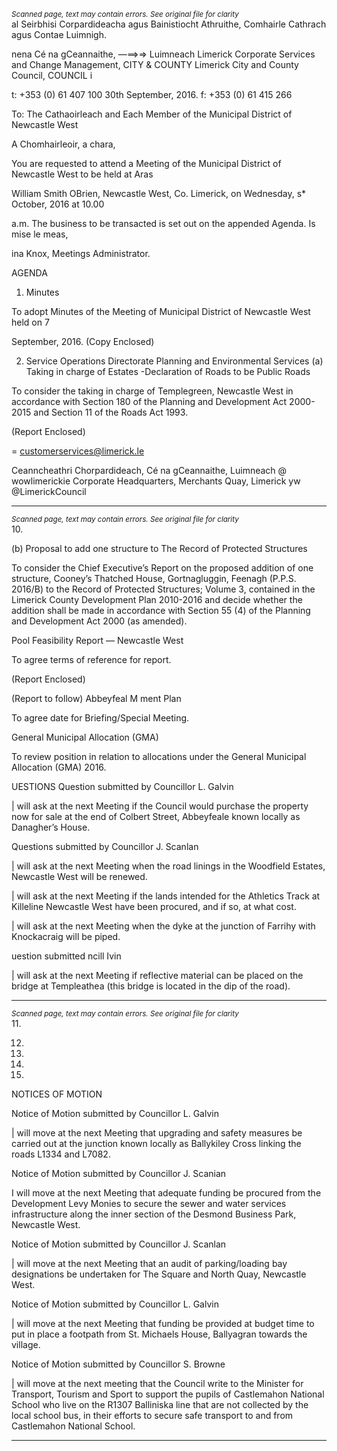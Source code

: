 *<small>Scanned page, text may contain errors. See original file for clarity</small>*  
al Seirbhisi Corpardideacha agus Bainistiocht Athruithe,
Comhairle Cathrach agus Contae Luimnigh.

nena Cé na gCeannaithe,
—==>=> Luimneach
Limerick Corporate Services and Change Management,
CITY & COUNTY Limerick City and County Council,
COUNCIL i

t: +353 (0) 61 407 100
30th September, 2016. f: +353 (0) 61 415 266

To: The Cathaoirleach and Each Member of the Municipal District of Newcastle West

A Chomhairleoir, a chara,

You are requested to attend a Meeting of the Municipal District of Newcastle West to be held at Aras

William Smith OBrien, Newcastle West, Co. Limerick, on Wednesday, s* October, 2016 at 10.00

a.m. The business to be transacted is set out on the appended Agenda.
Is mise le meas,

ina Knox,
Meetings Administrator.

AGENDA

1. Minutes

To adopt Minutes of the Meeting of Municipal District of Newcastle West held on 7

September, 2016.
(Copy Enclosed)

2. Service Operations Directorate
Planning and Environmental Services
(a) Taking in charge of Estates -Declaration of Roads to be Public Roads

To consider the taking in charge of Templegreen, Newcastle West in accordance with Section
180 of the Planning and Development Act 2000-2015 and Section 11 of the Roads Act 1993.

(Report Enclosed)

= customerservices@limerick.le

Ceanncheathri Chorpardideach, Cé na gCeannaithe, Luimneach @ wowlimerickie
Corporate Headquarters, Merchants Quay, Limerick yw @LimerickCouncil

---
*<small>Scanned page, text may contain errors. See original file for clarity</small>*  
10.

(b) Proposal to add one structure to The Record of Protected Structures

To consider the Chief Executive’s Report on the proposed addition of one structure, Cooney’s
Thatched House, Gortnagluggin, Feenagh (P.P.S. 2016/B) to the Record of Protected
Structures; Volume 3, contained in the Limerick County Development Plan 2010-2016 and
decide whether the addition shall be made in accordance with Section 55 (4) of the Planning
and Development Act 2000 (as amended).

Pool Feasibility Report — Newcastle West

To agree terms of reference for report.

(Report Enclosed)

(Report to follow)
Abbeyfeal M ment Plan

To agree date for Briefing/Special Meeting.

General Municipal Allocation (GMA)

To review position in relation to allocations under the General Municipal Allocation (GMA)
2016.

UESTIONS
Question submitted by Councillor L. Galvin

| will ask at the next Meeting if the Council would purchase the property now for sale at the
end of Colbert Street, Abbeyfeale known locally as Danagher’s House.

Questions submitted by Councillor J. Scanlan

| will ask at the next Meeting when the road linings in the Woodfield Estates, Newcastle West
will be renewed.

| will ask at the next Meeting if the lands intended for the Athletics Track at Killeline
Newcastle West have been procured, and if so, at what cost.

| will ask at the next Meeting when the dyke at the junction of Farrihy with Knockacraig will
be piped.

uestion submitted ncill Ivin

| will ask at the next Meeting if reflective material can be placed on the bridge at
Templeathea (this bridge is located in the dip of the road).

---
*<small>Scanned page, text may contain errors. See original file for clarity</small>*  
11.

12.

13.

14.

15.

NOTICES OF MOTION

Notice of Motion submitted by Councillor L. Galvin

| will move at the next Meeting that upgrading and safety measures be carried out at the
junction known locally as Ballykiley Cross linking the roads L1334 and L7082.

Notice of Motion submitted by Councillor J. Scanian

I will move at the next Meeting that adequate funding be procured from the Development
Levy Monies to secure the sewer and water services infrastructure along the inner section of
the Desmond Business Park, Newcastle West.

Notice of Motion submitted by Councillor J. Scanlan

| will move at the next Meeting that an audit of parking/loading bay designations be
undertaken for The Square and North Quay, Newcastle West.

Notice of Motion submitted by Councillor L. Galvin

| will move at the next Meeting that funding be provided at budget time to put in place a
footpath from St. Michaels House, Ballyagran towards the village.

Notice of Motion submitted by Councillor S. Browne

| will move at the next meeting that the Council write to the Minister for Transport, Tourism
and Sport to support the pupils of Castlemahon National School who live on the R1307
Balliniska line that are not collected by the local school bus, in their efforts to secure safe
transport to and from Castlemahon National School.

---
